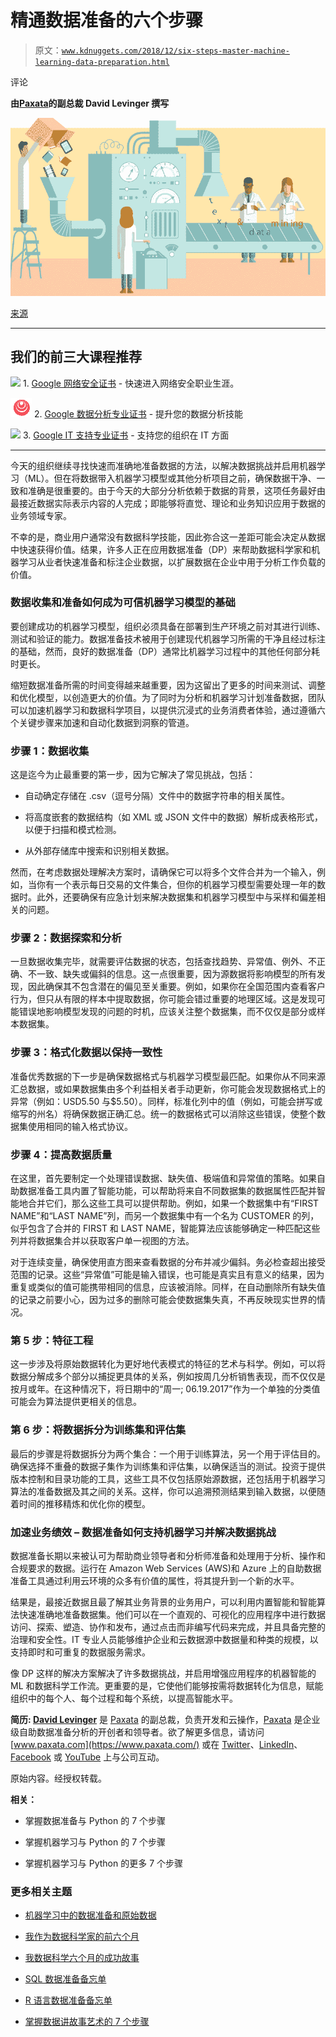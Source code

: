 # 精通数据准备的六个步骤

> 原文：[`www.kdnuggets.com/2018/12/six-steps-master-machine-learning-data-preparation.html`](https://www.kdnuggets.com/2018/12/six-steps-master-machine-learning-data-preparation.html)

评论

**由[Paxata](https://www.paxata.com/)的副总裁 David Levinger 撰写**

![图示](img/2ef1edfb44a838a622d5e2efcfc49835.png)

[来源](https://medium.com/@theCADS.org/making-decisions-with-data-the-importance-of-data-preparation-d07ee9c12768)

* * *

## 我们的前三大课程推荐

![](img/0244c01ba9267c002ef39d4907e0b8fb.png) 1\. [Google 网络安全证书](https://www.kdnuggets.com/google-cybersecurity) - 快速进入网络安全职业生涯。

![](img/e225c49c3c91745821c8c0368bf04711.png) 2\. [Google 数据分析专业证书](https://www.kdnuggets.com/google-data-analytics) - 提升您的数据分析技能

![](img/0244c01ba9267c002ef39d4907e0b8fb.png) 3\. [Google IT 支持专业证书](https://www.kdnuggets.com/google-itsupport) - 支持您的组织在 IT 方面

* * *

今天的组织继续寻找快速而准确地准备数据的方法，以解决数据挑战并启用机器学习（ML）。但在将数据带入机器学习模型或其他分析项目之前，确保数据干净、一致和准确是很重要的。由于今天的大部分分析依赖于数据的背景，这项任务最好由最接近数据实际表示内容的人完成；即能够将直觉、理论和业务知识应用于数据的业务领域专家。

不幸的是，商业用户通常没有数据科学技能，因此弥合这一差距可能会决定从数据中快速获得价值。结果，许多人正在应用数据准备（DP）来帮助数据科学家和机器学习从业者快速准备和标注企业数据，以扩展数据在企业中用于分析工作负载的价值。

### **数据收集和准备如何成为可信机器学习模型的基础**

要创建成功的机器学习模型，组织必须具备在部署到生产环境之前对其进行训练、测试和验证的能力。数据准备技术被用于创建现代机器学习所需的干净且经过标注的基础，然而，良好的数据准备（DP）通常比机器学习过程中的其他任何部分耗时更长。

缩短数据准备所需的时间变得越来越重要，因为这留出了更多的时间来测试、调整和优化模型，以创造更大的价值。为了同时为分析和机器学习计划准备数据，团队可以加速机器学习和数据科学项目，以提供沉浸式的业务消费者体验，通过遵循六个关键步骤来加速和自动化数据到洞察的管道。

### **步骤 1：数据收集**

这是迄今为止最重要的第一步，因为它解决了常见挑战，包括：

+   自动确定存储在 .csv（逗号分隔）文件中的数据字符串的相关属性。

+   将高度嵌套的数据结构（如 XML 或 JSON 文件中的数据）解析成表格形式，以便于扫描和模式检测。

+   从外部存储库中搜索和识别相关数据。

然而，在考虑数据处理解决方案时，请确保它可以将多个文件合并为一个输入，例如，当你有一个表示每日交易的文件集合，但你的机器学习模型需要处理一年的数据时。此外，还要确保有应急计划来解决数据集和机器学习模型中与采样和偏差相关的问题。

### **步骤 2：数据探索和分析**

一旦数据收集完毕，就需要评估数据的状态，包括查找趋势、异常值、例外、不正确、不一致、缺失或偏斜的信息。这一点很重要，因为源数据将影响模型的所有发现，因此确保其不包含潜在的偏见至关重要。例如，如果你在全国范围内查看客户行为，但只从有限的样本中提取数据，你可能会错过重要的地理区域。这是发现可能错误地影响模型发现的问题的时机，应该关注整个数据集，而不仅仅是部分或样本数据集。

### **步骤 3：格式化数据以保持一致性**

准备优秀数据的下一步是确保数据格式与机器学习模型最匹配。如果你从不同来源汇总数据，或如果数据集由多个利益相关者手动更新，你可能会发现数据格式上的异常（例如：USD5.50 与$5.50）。同样，标准化列中的值（例如，可能会拼写或缩写的州名）将确保数据正确汇总。统一的数据格式可以消除这些错误，使整个数据集使用相同的输入格式协议。

### **步骤 4：提高数据质量**

在这里，首先要制定一个处理错误数据、缺失值、极端值和异常值的策略。如果自助数据准备工具内置了智能功能，可以帮助将来自不同数据集的数据属性匹配并智能地合并它们，那么这些工具可以提供帮助。例如，如果一个数据集中有“FIRST NAME”和“LAST NAME”列，而另一个数据集中有一个名为 CUSTOMER 的列，似乎包含了合并的 FIRST 和 LAST NAME，智能算法应该能够确定一种匹配这些列并将数据集合并以获取客户单一视图的方法。

对于连续变量，确保使用直方图来查看数据的分布并减少偏斜。务必检查超出接受范围的记录。这些“异常值”可能是输入错误，也可能是真实且有意义的结果，因为重复或类似的值可能携带相同的信息，应该被消除。同样，在自动删除所有缺失值的记录之前要小心，因为过多的删除可能会使数据集失真，不再反映现实世界的情况。

### **第 5 步：特征工程**

这一步涉及将原始数据转化为更好地代表模式的特征的艺术与科学。例如，可以将数据分解成多个部分以捕捉更具体的关系，例如按周几分析销售表现，而不仅仅是按月或年。在这种情况下，将日期中的“周一; 06.19.2017”作为一个单独的分类值可能会为算法提供更相关的信息。

### **第 6 步：将数据拆分为训练集和评估集**

最后的步骤是将数据拆分为两个集合：一个用于训练算法，另一个用于评估目的。确保选择不重叠的数据子集作为训练集和评估集，以确保适当的测试。投资于提供版本控制和目录功能的工具，这些工具不仅包括原始源数据，还包括用于机器学习算法的准备数据及其之间的关系。这样，你可以追溯预测结果到输入数据，以便随着时间的推移精炼和优化你的模型。

### **加速业务绩效 – 数据准备如何支持机器学习并解决数据挑战**

数据准备长期以来被认可为帮助商业领导者和分析师准备和处理用于分析、操作和合规要求的数据。运行在 Amazon Web Services (AWS)和 Azure 上的自助数据准备工具通过利用云环境的众多有价值的属性，将其提升到一个新的水平。

结果是，最接近数据且最了解其业务背景的业务用户，可以利用内置智能和智能算法快速准确地准备数据集。他们可以在一个直观的、可视化的应用程序中进行数据访问、探索、塑造、协作和发布，通过点击而非编写代码来完成，并且具备完整的治理和安全性。IT 专业人员能够维护企业和云数据源中数据量和种类的规模，以支持即时和可重复的数据服务需求。

像 DP 这样的解决方案解决了许多数据挑战，并启用增强应用程序的机器智能的 ML 和数据科学工作流。更重要的是，它使他们能够按需将数据转化为信息，赋能组织中的每个人、每个过程和每个系统，以提高智能水平。

**简历: [David Levinger](https://www.paxata.com/)** 是 [Paxata](https://www.paxata.com/) 的副总裁，负责开发和云操作，[Paxata](https://www.paxata.com/) 是企业级自助数据准备分析的开创者和领导者。欲了解更多信息，请访问 [www.paxata.com](https://www.paxata.com/) 或在 [Twitter](https://twitter.com/Paxata)、[LinkedIn](http://linkedin.com/company/paxata)、[Facebook](https://www.facebook.com/paxata) 或 [YouTube](https://www.youtube.com/PaxataTV) 上与公司互动。

原始内容。经授权转载。

**相关：**

+   掌握数据准备与 Python 的 7 个步骤

+   掌握机器学习与 Python 的 7 个步骤

+   掌握机器学习与 Python 的更多 7 个步骤

### 更多相关主题

+   [机器学习中的数据准备和原始数据](https://www.kdnuggets.com/2022/07/data-preparation-raw-data-machine-learning.html)

+   [我作为数据科学家的前六个月](https://www.kdnuggets.com/2021/12/first-six-months-data-scientist.html)

+   [我数据科学六个月的成功故事](https://www.kdnuggets.com/2023/04/data-science-six-months-success-story.html)

+   [SQL 数据准备备忘单](https://www.kdnuggets.com/2021/05/data-preparation-sql-cheat-sheet.html)

+   [R 语言数据准备备忘单](https://www.kdnuggets.com/2021/10/data-preparation-r-dplyr-cheat-sheet.html)

+   [掌握数据讲故事艺术的 7 个步骤](https://www.kdnuggets.com/7-steps-to-master-the-art-of-data-storytelling)
